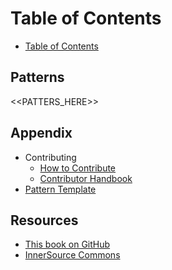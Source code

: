 <!--
Do not edit toc.md directly!!!
Instead edit toc_template.md
-->

<!--
  GOTCHA !!!
  Paths in here are relative to this file, and not relative to the root specified in .gitbook.yaml.
-->

# Table of Contents

* [Table of Contents](../book/toc.md)

## Patterns

<<PATTERS_HERE>>

## Appendix

* Contributing
  * [How to Contribute](../CONTRIBUTING.md)
  * [Contributor Handbook](../meta/contributor-handbook.md)
* [Pattern Template](../meta/pattern-template.md)

## Resources

* [This book on GitHub](https://github.com/InnerSourceCommons/InnerSourcePatterns)
* [InnerSource Commons](http://innersourcecommons.org)
